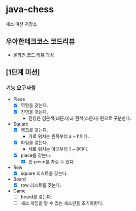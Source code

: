 # java-chess

체스 미션 저장소

## 우아한테크코스 코드리뷰

- [온라인 코드 리뷰 과정](https://github.com/woowacourse/woowacourse-docs/blob/master/maincourse/README.md)

## [1단계 미션]

### 기능 요구사항

- Piece
    - [x] 역할을 갖는다.
    - [x] 진영을 갖는다.
        - 진영은 검은색(대문자)과 흰색(소문자) 편으로 구분한다.

- Square
    - [x] 랭크를 갖는다.
        - 가로 위치는 왼쪽부터 a ~ h이다.
    - [x] 파일을 갖는다.
        - 세로 위치는 아래부터 1 ~ 8이다.
    - [x] piece를 갖는다.
        - [x] 빈 piece를 가질 수 있다.

- Row
    - [x] square 리스트를 갖는다.

- Board
    - [x] row 리스트를 갖는다.

- Game
    - [ ] board를 갖는다.
    - [ ] 체스 게임을 할 수 있는 체스판을 초기화한다.
